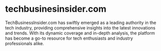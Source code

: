 # techbusinesinsider.com
TechBusinessInsider.com has swiftly emerged as a leading authority in the tech industry, providing comprehensive insights into the latest innovations and trends. With its dynamic coverage and in-depth analysis, the platform has become a go-to resource for tech enthusiasts and industry professionals alike.
